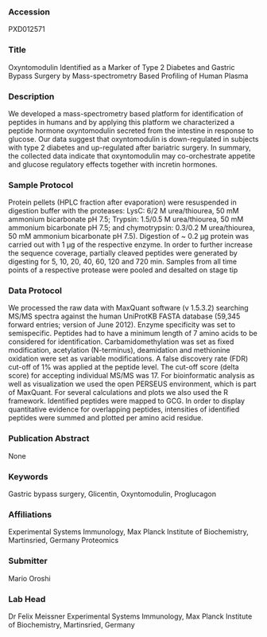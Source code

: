 ### Accession
PXD012571

### Title
Oxyntomodulin Identified as a Marker of Type 2 Diabetes and Gastric Bypass Surgery by Mass-spectrometry Based Profiling of Human Plasma

### Description
We developed a mass-spectrometry based platform for identification of peptides in humans and by applying this platform we characterized a peptide hormone oxyntomodulin secreted from the intestine in response to glucose. Our data suggest that oxyntomodulin is down-regulated in subjects with type 2 diabetes and up-regulated after bariatric surgery. In summary, the collected data indicate that oxyntomodulin may co-orchestrate appetite and glucose regulatory effects together with incretin hormones.

### Sample Protocol
Protein pellets (HPLC fraction after evaporation) were resuspended in digestion buffer with the proteases: LysC: 6/2 M urea/thiourea, 50 mM ammonium bicarbonate pH 7.5; Trypsin: 1.5/0.5 M urea/thiourea, 50 mM ammonium bicarbonate pH 7.5; and chymotrypsin: 0.3/0.2 M urea/thiourea, 50 mM ammonium bicarbonate pH 7.5). Digestion of ~ 0.2 μg protein was carried out with 1 μg of the respective enzyme. In order to further increase the sequence coverage, partially cleaved peptides were generated by digesting for 5, 10, 20, 40, 60, 120 and 720 min. Samples from all time points of a respective protease were pooled and desalted on stage tip

### Data Protocol
We processed the raw data with MaxQuant software (v 1.5.3.2) searching MS/MS spectra against the human UniProtKB FASTA database (59,345 forward entries; version of June 2012). Enzyme specificity was set to semispecific. Peptides had to have a minimum length of 7 amino acids to be considered for identification. Carbamidomethylation was set as fixed modification, acetylation (N-terminus), deamidation and methionine oxidation were set as variable modifications. A false discovery rate (FDR) cut-off of 1% was applied at the peptide level. The cut-off score (delta score) for accepting individual MS/MS was 17. For bioinformatic analysis as well as visualization we used the open PERSEUS environment, which is part of MaxQuant. For several calculations and plots we also used the R framework. Identified peptides were mapped to GCG. In order to display quantitative evidence for overlapping peptides, intensities of identified peptides were summed and plotted per amino acid residue.

### Publication Abstract
None

### Keywords
Gastric bypass surgery, Glicentin, Oxyntomodulin, Proglucagon

### Affiliations
Experimental Systems Immunology, Max Planck Institute of Biochemistry, Martinsried, Germany
Proteomics

### Submitter
Mario Oroshi

### Lab Head
Dr Felix Meissner
Experimental Systems Immunology, Max Planck Institute of Biochemistry, Martinsried, Germany


